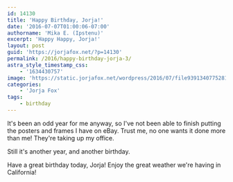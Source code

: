 ```yaml
---
id: 14130
title: 'Happy Birthday, Jorja!'
date: '2016-07-07T01:00:06-07:00'
authorname: 'Mika E. (Ipstenu)'
excerpt: 'Happy Happy, Jorja!'
layout: post
guid: 'https://jorjafox.net/?p=14130'
permalink: /2016/happy-birthday-jorja-3/
astra_style_timestamp_css:
    - '1634430757'
image: 'https://static.jorjafox.net/wordpress/2016/07/file9391340775281.jpg'
categories:
    - 'Jorja Fox'
tags:
    - birthday
---
```


It's been an odd year for me anyway, so I've not been able to finish putting the posters and frames I have on eBay. Trust me, no one wants it done more than me! They're taking up my office.

Still it's another year, and another birthday.

Have a great birthday today, Jorja! Enjoy the great weather we're having in California!
